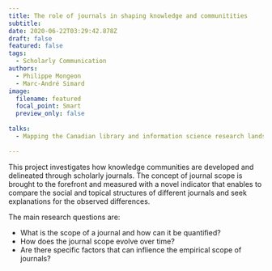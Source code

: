 ```yaml
---
title: The role of journals in shaping knowledge and communitities
subtitle:
date: 2020-06-22T03:29:42.878Z
draft: false
featured: false
tags:
  - Scholarly Communication
authors:
  - Philippe Mongeon
  - Marc-André Simard
image:
  filename: featured
  focal_point: Smart
  preview_only: false
  
talks:
  - Mapping the Canadian library and information science research landscape
  
---
```



This project investigates how knowledge communities are developed and delineated through scholarly journals. The concept of journal scope is brought to the forefront and measured with a novel indicator that enables to compare the social and topical structures of different journals and seek explanations for the observed differences. 

The main research questions are:
- What is the scope of a journal and how can it be quantified?
- How does the journal scope evolve over time?
- Are there specific factors that can inflience the empirical scope of journals?